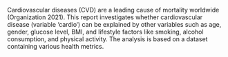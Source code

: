 Cardiovascular diseases (CVD) are a leading cause of mortality worldwide (Organization 2021). This report investigates whether cardiovascular disease (variable ‘cardio‘) can be explained by other variables such as age, gender, glucose level, BMI, and lifestyle factors like smoking, alcohol consumption, and physical activity. The analysis is based on a dataset containing various health metrics.
